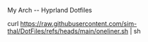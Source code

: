 My Arch -- Hyprland Dotfiles

curl https://raw.githubusercontent.com/sim-thal/DotFiles/refs/heads/main/oneliner.sh | sh
